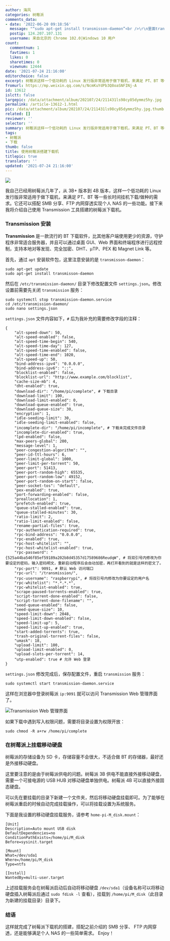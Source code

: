 ```yaml
---
author: 海风
categories: 树莓派
comments_data:
- date: '2022-06-20 09:18:56'
  message: "“sudo apt-get install transmisson-daemon”<br />\r\n里面transmisson拼错了，应该是transmission"
  postip: 124.207.107.131
  username: 来自北京的 Chrome 102.0|Windows 10 用户
count:
  commentnum: 1
  favtimes: 1
  likes: 0
  sharetimes: 0
  viewnum: 12444
date: '2021-07-24 21:16:00'
editorchoice: false
excerpt: 树莓派这样一个低功耗的 Linux 发行版非常适用于做下载机，来满足 PT、BT 等一些长时间挂机下载/做种的需求。
fromurl: https://mp.weixin.qq.com/s/NcmKuYdPb3Q8oaSNFINj-A
id: 13612
islctt: false
largepic: /data/attachment/album/202107/24/211431ls98cy85dymmz5hy.jpg
permalink: /article-13612-1.html
pic: /data/attachment/album/202107/24/211431ls98cy85dymmz5hy.jpg.thumb.jpg
related: []
reviewer: ''
selector: ''
summary: 树莓派这样一个低功耗的 Linux 发行版非常适用于做下载机，来满足 PT、BT 等一些长时间挂机下载/做种的需求。
tags:
- 树莓派
- 下载
thumb: false
title: 使用树莓派搭建下载机
titlepic: true
translator: ''
updated: '2021-07-24 21:16:00'
---
```


![](/data/attachment/album/202107/24/211431ls98cy85dymmz5hy.jpg)


我自己已经用树莓派几年了，从 3B+ 版本到 4B 版本，这样一个低功耗的 Linux 发行版非常适用于做下载机，来满足 PT、BT 等一些长时间挂机下载/做种的需求。它还可以搭配 SMB 分享、FTP 内网穿透实现个人 NAS 的一些功能。接下来我将介绍自己使用 Transmission 工具搭建的树莓派下载机。


### Transmission 安装


**Transmission** 是一款流行的 BT 下载软件，比其他客户端使用更少的资源，守护程序非常适合服务器，并且可以通过桌面 GUI、Web 界面和终端程序进行远程控制，支持本地对等发现、完全加密、DHT、µTP、PEX 和 Magnet Link 等。


首先，通过 `apt` 安装软件包，这里注意安装的是 `transmisson-daemon`：



```
sudo apt-get update
sudo apt-get install transmisson-daemon

```

然后在 `/etc/transmission-daemon/` 目录下修改配置文件 `settings.json`。修改设置前需要先关闭 `transmission` 服务：



```
sudo systemctl stop transmission-daemon.service
cd /etc/transmission-daemon/
sudo nano settings.json

```

`settings.json` 文件内容如下，`#` 后为我补充的需要修改字段的注释：



```
{
    "alt-speed-down": 50,
    "alt-speed-enabled": false,
    "alt-speed-time-begin": 540,
    "alt-speed-time-day": 127,
    "alt-speed-time-enabled": false,
    "alt-speed-time-end": 1020,
    "alt-speed-up": 50,
    "bind-address-ipv4": "0.0.0.0",
    "bind-address-ipv6": "::",
    "blocklist-enabled": false,
    "blocklist-url": "http://www.example.com/blocklist",
    "cache-size-mb": 4,
    "dht-enabled": true,
    "download-dir": "/home/pi/complete", # 下载目录 
    "download-limit": 100,
    "download-limit-enabled": 0,
    "download-queue-enabled": true,
    "download-queue-size": 30,
    "encryption": 1,
    "idle-seeding-limit": 30,
    "idle-seeding-limit-enabled": false,
    "incomplete-dir": "/home/pi/incomplete", # 下载未完成文件目录
    "incomplete-dir-enabled": true,
    "lpd-enabled": false,
    "max-peers-global": 200,
    "message-level": 1,
    "peer-congestion-algorithm": "",
    "peer-id-ttl-hours": 6,
    "peer-limit-global": 1000,
    "peer-limit-per-torrent": 50,
    "peer-port": 51413,
    "peer-port-random-high": 65535,
    "peer-port-random-low": 49152,
    "peer-port-random-on-start": false,
    "peer-socket-tos": "default",
    "pex-enabled": true,
    "port-forwarding-enabled": false,
    "preallocation": 1,
    "prefetch-enabled": true,
    "queue-stalled-enabled": true,
    "queue-stalled-minutes": 30,
    "ratio-limit": 2,
    "ratio-limit-enabled": false,
    "rename-partial-files": true,
    "rpc-authentication-required": true,
    "rpc-bind-address": "0.0.0.0",
    "rpc-enabled": true,
    "rpc-host-whitelist": "",
    "rpc-host-whitelist-enabled": true,
    "rpc-password": "{525a44ba546f85ef59189a202b8d45357d17589686ReudqW", # 将双引号内修改为你要设定的密码，输入密码明文，重新启动程序后会自动加密，再打开看到的就是这样的密文了。
    "rpc-port": 9091, # 默认 Web 访问端口
    "rpc-url": "/transmission/",
    "rpc-username": "raspberrypi", # 将双引号内修改为你要设定的用户名
    "rpc-whitelist": "*.*.*.*",
    "rpc-whitelist-enabled": true,
    "scrape-paused-torrents-enabled": true,
    "script-torrent-done-enabled": false,
    "script-torrent-done-filename": "",
    "seed-queue-enabled": false,
    "seed-queue-size": 10,
    "speed-limit-down": 2048,
    "speed-limit-down-enabled": false,
    "speed-limit-up": 5,
    "speed-limit-up-enabled": true,
    "start-added-torrents": true,
    "trash-original-torrent-files": false,
    "umask": 18,
    "upload-limit": 100,
    "upload-limit-enabled": 0,
    "upload-slots-per-torrent": 14,
    "utp-enabled": true # 允许 Web 登录
}

```

`settings.json` 修改完成后，保存配置文件，重启 `transmission` 服务：



```
sudo systemctl start transmission-daemon.service

```

这样在浏览器中登录树莓派 `ip:9091` 就可以访问 Transmission Web 管理界面了。


![Transmission Web 管理界面](/data/attachment/album/202107/24/211634clzjag3u5kjoukji.png)


如果下载中遇到写入权限问题，需要将目录设置为权限开放：



```
sudo chmod -R a+rw /home/pi/complete

```

### 在树莓派上挂载移动硬盘


树莓派的存储设备为 SD 卡，存储容量不会很大，不适合做 BT 的存储器，最好还是外接移动硬盘。


这里要注意的是由于树莓派供电的问题。树莓派 3B 供电不能直接外接移动硬盘，需要一个可接电源的 USB HUB 对移动硬盘单独供电。树莓派 4B 可以直接外接固态硬盘。


可以先在要挂载的目录下新建一个文件夹，然后将移动硬盘挂载即可。为了能够在树莓派重启的时候自动完成挂载操作，可以将挂载设置为系统服务。


下面是我设置的移动硬盘挂载服务，请参考 `home-pi-M_disk.mount`：



```
[Unit]
Description=Auto mount USB disk
DefaultDependencies=no
ConditionPathExists=/home/pi/M_disk
Before=sysinit.target

[Mount]
What=/dev/sda1
Where=/home/pi/M_disk
Type=ntfs

[Install]
WantedBy=multi-user.target

```

上述挂载服务会在树莓派启动后自动将移动硬盘 `/dev/sda1`（设备名称可以将移动硬盘插入树莓派后通过 `sudo fdisk -l` 查看），挂载到 `/home/pi/M_disk`（此目录为新建的挂载目录）目录下。


### 结语


这样就完成了树莓派下载机的搭建，搭配之前介绍的 SMB 分享、 FTP 内网穿透，还是能够满足个人 NAS 的一些简单需求。 Enjoy！